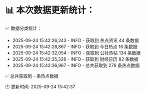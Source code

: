 📊 本次数据更新统计：
==========================

📈 数据分类统计：
- 2025-09-24 15:42:26,243 - INFO - 获取到 热点资讯 44 条数据
- 2025-09-24 15:42:28,867 - INFO - 获取到 今日热点 16 条数据
- 2025-09-24 15:42:32,054 - INFO - 获取到 公社热帖 134 条数据
- 2025-09-24 15:42:35,328 - INFO - 获取到 财经日历 82 条数据
- 2025-09-24 15:42:36,967 - INFO - 总共获取到 276 条热点数据

✅ 总共获取到 - 条热点数据

🕐 更新时间: 2025-09-24 15:42:37
